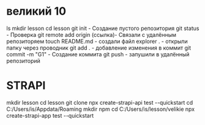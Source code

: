 # великий 10
ls 
mkdir lesson
cd lesson
git init - Создание пустого репозитория
git status - Проверка
git remote add origin (ссылка)- Связали с удалённым репозиторяем 
touch README.md - создали файл
explorer . - открыли папку через проводник
git add . - добавление изменения в коммит
git commit -m "G1" - Создание коммита
git push - запушили в удалённый репозиторий



# STRAPI

mkdir lesson
cd lesson
git clone
npx create-strapi-api test --quickstart
cd C:/Users/is/Appdata/Roaming
mkdir npm
cd C:/Users/is/lesson/velikie
npx create-strapi-app test --quickstart
